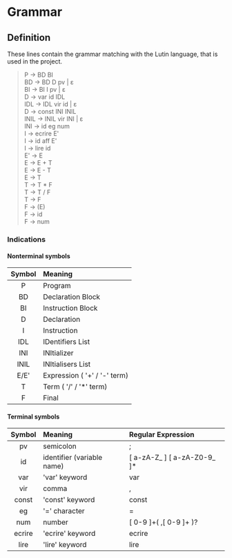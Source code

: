 # Grammar

## Definition
These lines contain the grammar matching with the Lutin language, that is used in the project.


>P &rarr; BD BI  
BD &rarr; BD D pv | &#603;  
BI &rarr; BI I pv | &#603;  
D &rarr; var id IDL  
IDL &rarr; IDL vir id | &#603;  
D &rarr; const INI INIL  
INIL &rarr; INIL vir INI | &#603;  
INI &rarr; id eg num  
I &rarr; ecrire E'  
I &rarr; id aff E'  
I &rarr; lire id  
E' &rarr; E  
E &rarr; E + T  
E &rarr; E - T  
E &rarr; T  
T &rarr; T * F  
T &rarr; T / F  
T &rarr; F  
F &rarr; (E)  
F &rarr; id  
F &rarr; num

### Indications

#### Nonterminal symbols
 Symbol |  Meaning
:------:|:---------
 P      | Program  
 BD     | Declaration Block  
 BI     | Instruction Block  
 D      | Declaration  
 I      | Instruction  
 IDL    | IDentifiers List  
 INI    | INItializer  
 INIL   | INItialisers List  
 E/E'   | Expression ( '+' / '-' term)  
 T      | Term ( '/' / '*' term)  
 F      | Final

#### Terminal symbols
 Symbol |  Meaning                      |  Regular Expression
:------:|:------------------------------|:--------------------
pv      | semicolon                     | ;
id      | identifier (variable name)    | [ a-zA-Z\_ ] [ a-zA-Z0-9\_ ]\*
var     | 'var' keyword                 | var
vir     | comma                         | ,
const   | 'const' keyword               | const
eg      | '=' character                 | =
num     | number                        | [ 0-9 ]+( ,[ 0-9 ]+ )?
ecrire  | 'ecrire' keyword              | ecrire
lire    | 'lire' keyword                | lire


